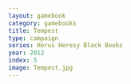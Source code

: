 ```yaml
---
layout: gamebook
category: gamebooks
title: Tempest
type: campaign
series: Horus Heresy Black Books
year: 2012
index: 5
image: Tempest.jpg
---
```

